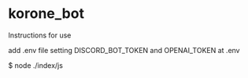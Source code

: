 # korone_bot

Instructions for use

add .env file
setting DISCORD_BOT_TOKEN and OPENAI_TOKEN at .env

$ node ./index/js